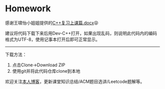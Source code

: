 # Homework

感谢王啸怡小姐姐提供的[C++复习上课篇.docx](https://github.com/strophehs/Homework/blob/CppBasic/C%2B%2B%E5%A4%8D%E4%B9%A0%E4%B8%8A%E8%AF%BE%E7%AF%87.docx)😝

建议将代码下载下来后用Dev-C++打开，如果出现乱码，则说明此代码内的编码格式为UTF-8，使用记事本打开后即可正常显示。

---

下载方法：
1. 点击Clone->Download ZIP
2. 使用git并将此代码仓库clone到本地

欢迎关注[本人博客](https://strophehs.github.io/)，更新课堂知识总结/ACM题目选讲/Leetcode题解等。
